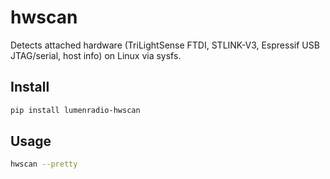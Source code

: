 # hwscan

Detects attached hardware (TriLightSense FTDI, STLINK-V3, Espressif USB JTAG/serial, host info) on Linux via sysfs.

## Install

```bash
pip install lumenradio-hwscan
```

## Usage
```bash
hwscan --pretty
```
